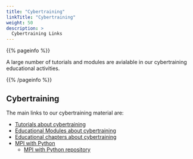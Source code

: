 ```yaml
---
title: "Cybertraining"
linkTitle: "Cybertraining"
weight: 50
description: >
  Cybertraining Links
---
```


{{% pageinfo %}}

A large number of tutorials and modules are avialable in our
cybertraining educational activities.

{{% /pageinfo %}}

## Cybertraining

The main links to our cybertraining material are:

* [Tutorials about cybertraining](https://cybertraining-dsc.github.io/docs/tutorial/)
* [Educational Modules about cybertraining](https://cybertraining-dsc.github.io/docs/modules/)
* [Educational chapters about cybertraining](https://github.com/cloudmesh-community/book/tree/main/chapters)
* [MPI with Python](https://cloudmesh.github.io/cloudmesh-mpi/report-mpi.pdf)
  * [MPI with Python repository](https://github.com/cloudmesh/cloudmesh-mpi)
